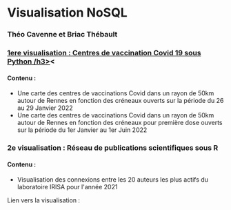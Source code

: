 <h1> Visualisation NoSQL </h1>
<h3> Théo Cavenne et Briac Thébault </h3>

<a href="https://github.com/bthebault35/NoSQL/blob/main/visu_covid.html" ><h3> 1ere visualisation : Centres de vaccination Covid 19 sous Python /h3></a><

<h4> Contenu : </h4>
<ul>
            <li>Une carte des centres de vaccinations Covid dans un rayon de 50km autour de Rennes en fonction des créneaux ouverts sur la période du 26 au 29 Janvier 2022</li>
            <li>Une carte des centres de vaccinations Covid dans un rayon de 50km autour de Rennes en fonction des créneaux pour première dose ouverts sur la période du 1er Janvier au 1er Juin 2022</li>
        </ul>



            
<h3> 2e visualisation : Réseau de publications scientifiques sous R</h3>
<h4> Contenu : </h4>
<ul>
            <li> Visualisation des connexions entre les 20 auteurs les plus actifs du laboratoire IRISA pour l'année 2021</li>    
</ul>
<p>Lien vers la visualisation : <p>



